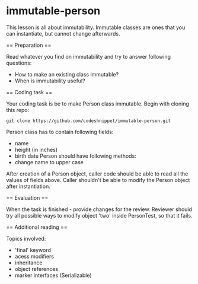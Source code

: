 # immutable-person

This lesson is all about immutability. Immutable classes are ones that you can instantiate, but cannot change afterwards.

== Preparation ==

Read whatever you find on immutability and try to answer following questions:
- How to make an existing class immutable?
- When is immutability useful?

== Coding task ==

Your coding task is be to make Person class immutable.
Begin with cloning this repo:

`git clone https://github.com/codeshnippet/immutable-person.git`

Person class has to contain following fields:
- name
- height (in inches)
- birth date
Person should have following methods:
- change name to upper case

After creation of a Person object, caller code should be able to read all the values of fields above.
Caller shouldn't be able to modify the Person object after instantiation.

== Evaluation ==

When the task is finished - provide changes for the review. Reviewer should try all possible ways to modify object 'two' inside PersonTest, so that it fails.

== Additional reading ==

Topics involved:
- 'final' keyword
- acess modifiers
- inheritance
- object references
- marker interfaces (Serializable)
